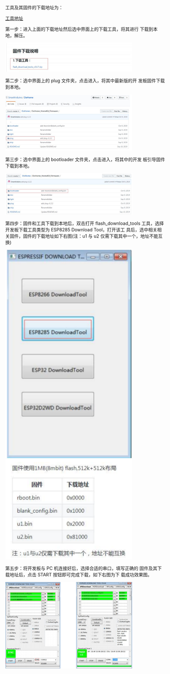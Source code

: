 工具及其固件的下载地址为：

[工具地址](https://github.com/SmartArduino/DoHome/tree/master/DoHome_HomeKit_Firmware)

第一步：进入上面的下载地址然后选中界面上的下载工具，将其进行 下载到本地，解压。

 <img src="../README_IMAGE/5.png" width="400" />
 
第二步：选中界面上的 plug 文件夹，点击进入，将其中最新版的开 发板固件下载到本地。

 <img src="../README_IMAGE/6.png" width="400" />
 
第三步：选中界面上的 bootloader 文件夹，点击进入，将其中的开发 板引导固件下载到本地。

 <img src="../README_IMAGE/7.png" width="400" />
 
第四步：固件和工具下载到本地后，双击打开 flash_download_tools 工具，选择开发板下载工具类型为 ESP8285 Download Tool，打开该工
具后，选中相关相关固件，固件的下载地址如下右图(注：u1 与 u2 仅需下载其中一个，地址不能互换)

 <img src="../README_IMAGE/8.png" width="400" />
 
 <img src="../README_IMAGE/10.png" width="400" />
 
第五步：将开发板与 PC 机连接好后，选择合适的串口，填写正确的 固件及其下载地址后，点击 START 按钮即可完成下载，如下右图为下 载成功效果图。

  <img src="../README_IMAGE/9.png" width="400" />

